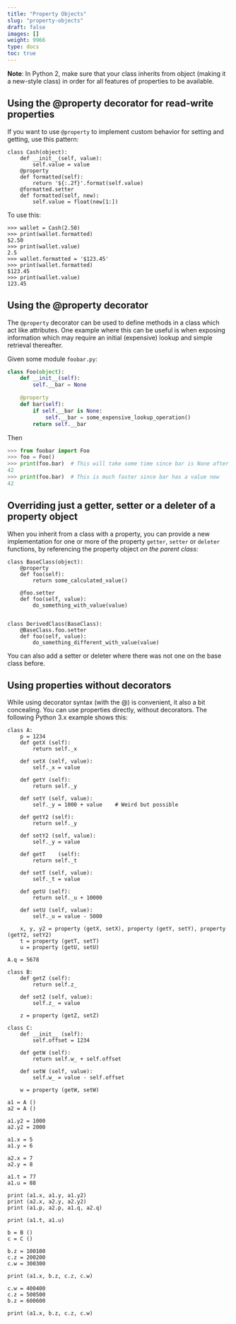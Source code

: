 ```yaml
---
title: "Property Objects"
slug: "property-objects"
draft: false
images: []
weight: 9966
type: docs
toc: true
---
```


**Note**: In Python 2, make sure that your class inherits from object (making it a new-style class) in order for all features of properties to be available.


## Using the @property decorator for read-write properties
If you want to use `@property` to implement custom behavior for setting and getting, use this pattern:

    class Cash(object):
        def __init__(self, value):
            self.value = value
        @property
        def formatted(self):
            return '${:.2f}'.format(self.value)
        @formatted.setter
        def formatted(self, new):
            self.value = float(new[1:])

To use this:

    >>> wallet = Cash(2.50)
    >>> print(wallet.formatted)
    $2.50
    >>> print(wallet.value)
    2.5
    >>> wallet.formatted = '$123.45'
    >>> print(wallet.formatted)
    $123.45
    >>> print(wallet.value)
    123.45



## Using the @property decorator
The `@property` decorator can be used to define methods in a class which act like attributes. One example where this can be useful is when exposing information which may require an initial (expensive) lookup and simple retrieval thereafter.

Given some module `foobar.py`:

```python
class Foo(object):
    def __init__(self):
        self.__bar = None

    @property
    def bar(self):
        if self.__bar is None:
            self.__bar = some_expensive_lookup_operation()
        return self.__bar

```

Then

```python
>>> from foobar import Foo
>>> foo = Foo()
>>> print(foo.bar)  # This will take some time since bar is None after initialization
42
>>> print(foo.bar)  # This is much faster since bar has a value now
42
```


## Overriding just a getter, setter or a deleter of a property object
When you inherit from a class with a property, you can provide a new implementation for one or more of the property `getter`, `setter` or `deleter` functions, by referencing the property object *on the parent class*:

    class BaseClass(object):
        @property
        def foo(self):
            return some_calculated_value()

        @foo.setter
        def foo(self, value):
            do_something_with_value(value)


    class DerivedClass(BaseClass):
        @BaseClass.foo.setter
        def foo(self, value):
            do_something_different_with_value(value)

You can also add a setter or deleter where there was not one on the base class before.

## Using properties without decorators
While using decorator syntax (with the @) is convenient, it also a bit concealing. You can use properties directly, without decorators. The following Python 3.x example shows this:

    class A:
        p = 1234
        def getX (self):
            return self._x

        def setX (self, value):
            self._x = value
                
        def getY (self):
            return self._y

        def setY (self, value):
            self._y = 1000 + value    # Weird but possible
            
        def getY2 (self):
            return self._y

        def setY2 (self, value):
            self._y = value
            
        def getT    (self):
            return self._t

        def setT (self, value):
            self._t = value
            
        def getU (self):
            return self._u + 10000

        def setU (self, value):
            self._u = value - 5000
                
        x, y, y2 = property (getX, setX), property (getY, setY), property (getY2, setY2)
        t = property (getT, setT)
        u = property (getU, setU)
        
    A.q = 5678

    class B:
        def getZ (self):
            return self.z_
        
        def setZ (self, value):
            self.z_ = value
            
        z = property (getZ, setZ)
        
    class C:
        def __init__ (self):
            self.offset = 1234

        def getW (self):
            return self.w_ + self.offset
            
        def setW (self, value):
            self.w_ = value - self.offset
            
        w = property (getW, setW)
        
    a1 = A ()
    a2 = A ()

    a1.y2 = 1000
    a2.y2 = 2000

    a1.x = 5
    a1.y = 6

    a2.x = 7
    a2.y = 8

    a1.t = 77
    a1.u = 88
        
    print (a1.x, a1.y, a1.y2)
    print (a2.x, a2.y, a2.y2)
    print (a1.p, a2.p, a1.q, a2.q)

    print (a1.t, a1.u)

    b = B ()
    c = C ()

    b.z = 100100
    c.z = 200200
    c.w = 300300

    print (a1.x, b.z, c.z, c.w)

    c.w = 400400
    c.z = 500500
    b.z = 600600

    print (a1.x, b.z, c.z, c.w)


